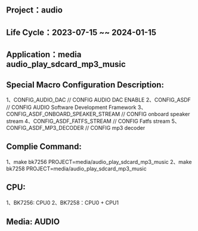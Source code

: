## Project：audio

## Life Cycle：2023-07-15 ~~ 2024-01-15

## Application：media audio_play_sdcard_mp3_music

## Special Macro Configuration Description:
1、CONFIG_AUDIO_DAC          			// CONFIG AUDIO DAC ENABLE
2、CONFIG_ASDF       					// CONFIG AUDIO Software Development Framework
3、CONFIG_ASDF_ONBOARD_SPEAKER_STREAM   // CONFIG onboard speaker stream
4、CONFIG_ASDF_FATFS_STREAM				// CONFIG Fatfs stream
5、CONFIG_ASDF_MP3_DECODER				// CONFIG mp3 decoder

## Complie Command:
1、make bk7256 PROJECT=media/audio_play_sdcard_mp3_music
2、make bk7258 PROJECT=media/audio_play_sdcard_mp3_music

## CPU:
1、BK7256: CPU0
2、BK7258：CPU0 + CPU1

## Media: AUDIO
